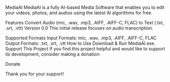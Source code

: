 MediaAI
MediaAI is a fully AI-based Media Software that enables you to edit your videos, photos, and audios using the latest AI algorithms for free.

Features
Convert Audio (mic, .wav, .mp3, .AIFF, .AIFF-C, FLAC) to Text (.txt, .srt, .vtt)
Version 0.0
This initial release focuses on audio transcription.

Supported Formats
Input Formats: mic, .wav, .mp3, .AIFF, .AIFF-C, FLAC
Output Formats: .txt, .srt, .vtt
How to Use
Download & Run MediaAI.exe.
Support This Project
If you find this project helpful and would like to support its development, consider making a donation:

Donate

Thank you for your support!
